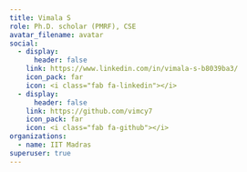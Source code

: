 ```yaml
---
title: Vimala S
role: Ph.D. scholar (PMRF), CSE
avatar_filename: avatar
social:
  - display:
      header: false
    link: https://www.linkedin.com/in/vimala-s-b8039ba3/
    icon_pack: far
    icon: <i class="fab fa-linkedin"></i>
  - display:
      header: false
    link: https://github.com/vimcy7
    icon_pack: far
    icon: <i class="fab fa-github"></i>
organizations:
  - name: IIT Madras
superuser: true
---
```

